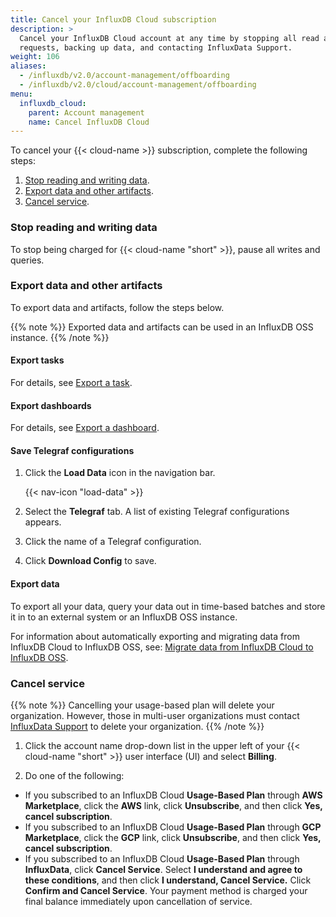```yaml
---
title: Cancel your InfluxDB Cloud subscription
description: >
  Cancel your InfluxDB Cloud account at any time by stopping all read and write
  requests, backing up data, and contacting InfluxData Support.
weight: 106
aliases:
  - /influxdb/v2.0/account-management/offboarding
  - /influxdb/v2.0/cloud/account-management/offboarding
menu:
  influxdb_cloud:
    parent: Account management
    name: Cancel InfluxDB Cloud
---
```


To cancel your {{< cloud-name >}} subscription, complete the following steps:

1. [Stop reading and writing data](#stop-reading-and-writing-data).
2. [Export data and other artifacts](#export-data-and-other-artifacts).
3. [Cancel service](#cancel-service).

### Stop reading and writing data

To stop being charged for {{< cloud-name "short" >}}, pause all writes and queries.

### Export data and other artifacts

To export data and artifacts, follow the steps below.

{{% note %}}
Exported data and artifacts can be used in an InfluxDB OSS instance.
{{% /note %}}

#### Export tasks

For details, see [Export a task](/influxdb/cloud/process-data/manage-tasks/export-task/).

#### Export dashboards

For details, see [Export a dashboard](/influxdb/cloud/visualize-data/dashboards/export-dashboard/).

#### Save Telegraf configurations

1. Click the **Load Data** icon in the navigation bar.

    {{< nav-icon "load-data" >}}

2. Select the **Telegraf** tab. A list of existing Telegraf configurations appears.
3. Click the name of a Telegraf configuration.
4. Click **Download Config** to save.

#### Export data

To export all your data, query your data out in time-based batches and store it
in to an external system or an InfluxDB OSS instance.

For information about automatically exporting and migrating data from InfluxDB 
Cloud to InfluxDB OSS, see: [Migrate data from InfluxDB Cloud to InfluxDB OSS](/influxdb/cloud/migrate-data/migrate-cloud-to-oss/).

### Cancel service

{{% note %}}
Cancelling your usage-based plan will delete your organization.
However, those in multi-user organizations must contact
[InfluxData Support](mailto:support@influxdata.com) to delete your organization. 
{{% /note %}}

1. Click the account name drop-down list in the upper left of your {{< cloud-name "short" >}}
   user interface (UI) and select **Billing**.

2. Do one of the following:

  - If you subscribed to an InfluxDB Cloud **Usage-Based Plan** through **AWS Marketplace**, click the **AWS** link, click **Unsubscribe**, and then click **Yes, cancel subscription**.
  - If you subscribed to an InfluxDB Cloud **Usage-Based Plan** through **GCP Marketplace**, click the **GCP** link, click **Unsubscribe**, and then click **Yes, cancel subscription**.
  - If you subscribed to an InfluxDB Cloud **Usage-Based Plan** through **InfluxData**, click **Cancel Service**. Select **I understand and agree to these conditions**, and then click **I understand, Cancel Service.** Click **Confirm and Cancel Service**. Your payment method is charged your final balance immediately upon cancellation of service.
